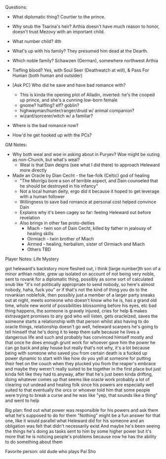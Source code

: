 Questions:
- What diplomatic thing? Courtier to the prince.
- Why snub the Tsarina's heir? Arthia doesn't have much reason to honor, doesn't trust Mezovy with an important child.
- What number child? 4th
- What's up with his family? They presumed him dead at the Dearth.
- Which noble family? Schawzen (German), somewhere northwest Arthia
- Tiefling blood? Yes, with Soul Seer (Deathwatch at will), & Pass For Human (both human and outsider)

- [Ask PC] Who did he save and have bad romance with?
  - This is kinda the opening plot of Alladin, inverted: he's the cooped up prince, and she's a cunning low-born female
  - gnome? halfling? elf? goblin?
  - highwayman/hunter/ranger/druid w/ animal companion?
  - wizard/sorcerer/witch w/ a familiar?
- Where is the bad romance now?
- How'd he get hooked up with the PCs?



GM Notes:
- Why both weal and woe in asking about in Puryev? Woe might be outing as non-Church, but what's weal?
  - Weal is that Dain deigns (see what I did there) to approach Heleward more directly
- Made an Oracle by Dian Cecht - the fae-folk (Celtic) god of healing
  - "The Morrígú bore a son of terrible aspect, and Dain counseled that he should be destroyed in his infancy"
  - Not a local human deity, ergo did it because it hoped to get leverage with a human follower
  - Willingness to save bad romance at personal cost helped convince Dain
  - Explains why it's been cagey so far: feeling Heleward out before revelation
  - Also brings in other fae proto-deities
    - Miach - twin son of Dain Cecht, killed by father in jealousy of healing skills
    - Oirmiach - twin brother of Miach
    - Airmed - healing, herbalism, sister of Oirmiach and Miach
    - Others TBD



Player Notes:
Life Mystery

got heleward's backstory more fleshed out, i think
[large number]th son of a minor arthian noble, grew up isolated on account of not being very noble, sent to rovank for a diplomatic thing, possibly as some sort of calculated snub like "it's not politically appropriate to send nobody, so here's almost nobody, haha, fuck you"
or if that's not the kind of thing you do to the rovankian noblefolk, then possibly just a member of a larger party
sneaks out at night, meets someone who doesn't know who he is, has a grand old time, whole new world of possibilities blossoming before his eyes, etc
bad thing happens, the someone is gravely injured, cries for help & makes extravagant promises to any god who will listen, gets oracleized, saves the someone
starts a relationship with that person whilst also having to do oracle things, relationship doesn't go well, heleward scarpers
he's going to tell himself that he's doing it to keep them safe because he lives a dangerous life and such
and probably has convinced himself mostly
and that once he does enough grunt work for whoever gave him the power he can go back and play house
but really that's not why, it's a lot because being with someone who saved you from certain death is a fucked up power dynamic to start with
like how do you yell at someone for putting their feet on the couch when they plucked you from the reaper's embrace
and maybe they weren't really suited to be together in the first place but just kinda felt like they had to
anyway, after that he's just been kinda drifting, doing whatever comes up that seems like oracle work
probably a lot of clearing out undead and healing folk since his powers are especially well suited to that
eventually the orcs or whoever told him that some people were trying to break a curse and he was like "yep, that sounds like a thing" and went to help




Big plan: find out what power was responsible for his powers and ask them what he's supposed to do for them
"Nothing" might be a fun answer for that one, like it would parallel what Heleward did for his someone and an obligation was felt that didn't necessarily exist
And maybe he's been seeing the things he's doing as tasks sent to him by some higher power but it's more that he is noticing people's problems because now he has the ability to do something about them 



Favorite person: old dude who plays Pai Sho
